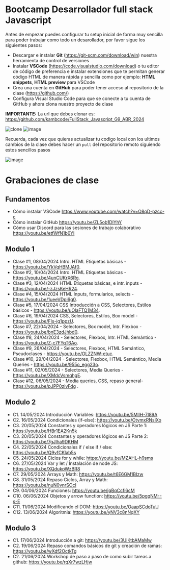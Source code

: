 # Bootcamp Desarrollador full stack Javascript

Antes de empezar puedes configurar tu setup inicial de forma muy sencilla para poder trabajar como todo un desarollador, por favor sigue los siguientes pasos:

- Descargar e instalar **Git** (https://git-scm.com/download/win) nuestra herramienta de control de versiones
- Instalar **VSCode** (https://code.visualstudio.com/download) o tu editor de código de preferencia e instalar extensiones que te permitan generar código HTML de manera rápida y sencilla como por ejemplo: **HTML snippets**, **HTML preview** para VSCode
- Crea una cuenta en **GitHub** para poder tener acceso al repositorio de la clase (https://github.com/)
- Configura Visual Studio Code para que se conecte a tu cuenta de GitHub y ahora clona nuestro proyecto de clase

**IMPORTANTE:** La url que debes clonar es: https://github.com/kambcode/FullStack_Javascript_G9_ABR_2024

![clone](https://github.com/kambcode/FullStack_Javascript_G3_2023_09_04/assets/137812574/b49be206-5c67-40e8-a567-bdd957c549eb)
![image](https://github.com/KamiloMontoya/kambcode_g1/assets/11945476/ca0ce2ad-72ec-431d-b3e1-55b84c64ec13)

Recuerda, cada vez que quieras actualizar tu codigo local con los ultimos cambios de la clase debes hacer un `pull` del repositorio remoto siguiendo estos sencillos pasos

![image](https://github.com/KamiloMontoya/kambcode_g1/assets/11945476/8d8f7da6-aa4c-4d67-9dec-59cd360bda0f)

# Grabaciones de clase
## Fundamentos
- Cómo instalar VSCode https://www.youtube.com/watch?v=O8qD-pzcc-c
- Cómo instalar GitHub https://youtu.be/ZL5ob1DlYhY
- Cómo usar Discord para las sesiones de trabajo colaborativo https://youtu.be/etfWfN1b0YI
## Modulo 1
- Clase #1, 08/04/2024 Intro. HTML Etiquetas básicas - https://youtu.be/YkVqHBMJAf0.
- Clase #2, 10/04/2024 Intro. HTML Etiquetas básicas - https://youtu.be/4unCUKrX6Rg.
- Clase #3, 12/04/2024 HTML Etiquetas básicas, e intr. inputs - https://youtu.be/-zJzsKeHR24.
- Clase #4, 15/04/2024 HTML Inputs, formularios, selects - https://youtu.be/1ueeVDpi6g0.
- Clase #5, 17/04/2024 CSS Introducción a CSS, Selectores, Estilos básicos - https://youtu.be/uOlaFTQ1M34.
- Clase #6, 19/04/2024 CSS, Selectores, Estilos, Box model - https://youtu.be/FIs-jq1ppzU.
- Clase #7, 22/04/2024 - Selectores, Box model, Intr. Flexbox - https://youtu.be/bnE3zdJhbd0.
- Clase #8, 24/04/2024 - Selectores, Flexbox, Intr. HTML Semántico - https://youtu.be/Z-c7FYqT6Ao.
- Clase #9, 26/04/2024 - Selectores, Flexbox, HTML Semántico, Pseudoclases - https://youtu.be/OLZZNW-etuc.
- Clase #10, 29/04/2024 - Selectores, Flexbox, HTML Semántico, Media Queries - https://youtu.be/955o_egg23o.
- Clase #11, 02/05/2024 - Selectores, Media Queries - https://youtu.be/XMdcVsmqhgE.
- Clase #12, 06/05/2024 - Media queries, CSS, repaso general- https://youtu.be/pJPP0zivFdg  .


## Modulo 2
- C1. 14/05/2024 Introducciòn Variables: https://youtu.be/5MIlH-7I89A
- C2. 16/05/2024 Condicionales (if-else): https://youtu.be/OtvmxRNsIXo
- C3. 20/05/2024 Constantes y operadores lógicos en JS Parte 1: https://youtu.be/HBr1EA2Kn5k
- C3. 20/05/2024 Constantes y operadores lógicos en JS Parte 2: https://youtu.be/7gJlha9DKHM
- C4. 22/05/2024 Condicionales if / else if / else: https://youtu.be/Q9vfCKlab5s
- C5. 24/05/2024 Ciclos for y while: https://youtu.be/MZAHL-h9sms
- C6. 27/05/2024 Var y let / Instalación de node JS: https://youtu.be/XQdukpWzBR8
- C7. 29/05/2024 Arrays y Math: https://youtu.be/t6E6GM1BIzw
- C8. 31/05/2024 Repaso Ciclos, Array y Math: https://youtu.be/nuN0vnrSOcI
- C9. 04/06/2024 Funciones: https://youtu.be/jqBqCcfi6cM
- C10. 06/06/2024 Objetos y arrow function: https://youtu.be/5pgqNM--s-E
- C11. 11/06/2024 Modificando el DOM: https://youtu.be/OaapSCdoTuU
- C12. 13/06/2024 Algoritmia: https://youtu.be/yNV3c8nNqXY

## Modulo 3
- C1. 17/06/2024 Introducción a git: https://youtu.be/3UiKtbAMaMw
- C2. 19/06/2024 Repaso comandos básicos de git y creación de ramas: https://youtu.be/wXdf2OctkTg
- C2. 21/06/2024 Workshop de paso a paso de como subir tareas a github: https://youtu.be/rqXr7wzLHjw
